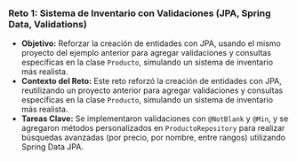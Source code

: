 ### Reto 1: Sistema de Inventario con Validaciones (JPA, Spring Data, Validations)
- **Objetivo:** Reforzar la creación de entidades con JPA, usando el mismo proyecto del ejemplo anterior para agregar validaciones y consultas específicas en la clase `Producto`, simulando un sistema de inventario más realista.
- **Contexto del Reto:** Este reto reforzó la creación de entidades con JPA, reutilizando un proyecto anterior para agregar validaciones y consultas específicas en la clase `Producto`, simulando un sistema de inventario más realista.
- **Tareas Clave:** Se implementaron validaciones con `@NotBlank` y `@Min`, y se agregaron métodos personalizados en `ProductoRepository` para realizar búsquedas avanzadas (por precio, por nombre, entre rangos) utilizando Spring Data JPA.
